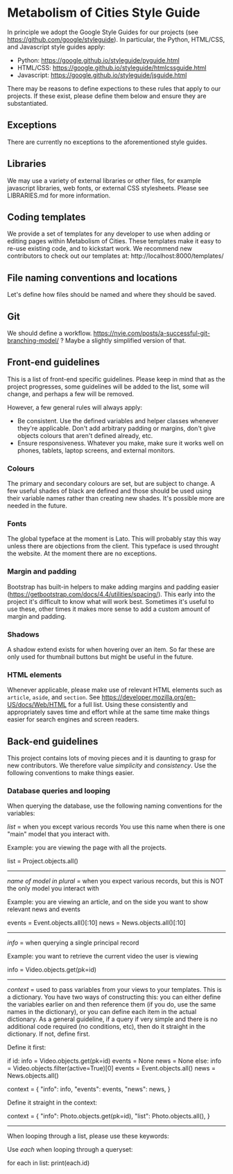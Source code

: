 # Metabolism of Cities Style Guide

In principle we adopt the Google Style Guides for our projects (see https://github.com/google/styleguide). In particular, the Python, HTML/CSS, and Javascript style guides apply:

- Python: https://google.github.io/styleguide/pyguide.html
- HTML/CSS: https://google.github.io/styleguide/htmlcssguide.html
- Javascript: https://google.github.io/styleguide/jsguide.html

There may be reasons to define expections to these rules that apply to our projects. If these exist, please define them below and ensure they are substantiated. 

## Exceptions

There are currently no exceptions to the aforementioned style guides.

## Libraries

We may use a variety of external libraries or other files, for example javascript libraries, web fonts, or external CSS stylesheets. Please see LIBRARIES.md for more information.

## Coding templates

We provide a set of templates for any developer to use when adding or editing pages within Metabolism of Cities. These templates make it easy to re-use existing code, and to kickstart work. We recommend new contributors to check out our templates at: http://localhost:8000/templates/

## File naming conventions and locations

Let's define how files should be named and where they should be saved.

## Git 

We should define a workflow.
https://nvie.com/posts/a-successful-git-branching-model/ ?
Maybe a slightly simplified version of that.

## Front-end guidelines

This is a list of front-end specific guidelines. Please keep in mind that as the project progresses, some guidelines will be added to the list, some will change, and perhaps a few will be removed.

However, a few general rules will always apply:

- Be consistent. Use the defined variables and helper classes whenever they're applicable. Don't add arbitrary padding or margins, don't give objects colours that aren't defined already, etc. 
- Ensure responsiveness. Whatever you make, make sure it works well on phones, tablets, laptop screens, and external monitors.

### Colours

The primary and secondary colours are set, but are subject to change. A few useful shades of black are defined and those should be used using their variable names rather than creating new shades. It's possible more are needed in the future.

### Fonts

The global typeface at the moment is Lato. This will probably stay this way unless there are objections from the client. This typeface is used throught the website. At the moment there are no exceptions.

### Margin and padding

Bootstrap has built-in helpers to make adding margins and padding easier (https://getbootstrap.com/docs/4.4/utilities/spacing/). This early into the project it's difficult to know what will work best. Sometimes it's useful to use these, other times it makes more sense to add a custom amount of margin and padding.

### Shadows

A shadow extend exists for when hovering over an item. So far these are only used for thumbnail buttons but might be useful in the future. 

### HTML elements

Whenever applicable, please make use of relevant HTML elements such as `article`, `aside`, and `section`. See https://developer.mozilla.org/en-US/docs/Web/HTML for a full list. Using these consistently and appropriately saves time and effort while at the same time make things easier for search engines and screen readers.

## Back-end guidelines

This project contains lots of moving pieces and it is daunting to grasp for new contributors. We therefore value *simplicity* and *consistency*. Use the following conventions to make things easier.

### Database queries and looping

When querying the database, use the following naming conventions for the variables:

*list* = when you except various records
You use this name when there is one "main" model that you interact with. 

Example: you are viewing the page with all the projects.

list = Project.objects.all()

--------------

*name of model in plural* = when you expect various records, but this is NOT the only model you interact with

Example: you are viewing an article, and on the side you want to show relevant news and events

events = Event.objects.all()[:10]
news = News.objects.all()[:10]

--------------

*info* = when querying a single principal record

Example: you want to retrieve the current video the user is viewing

info = Video.objects.get(pk=id)

--------------

*context* = used to pass variables from your views to your templates. This is a dictionary. You have two ways of constructing this: you can either define the variables earlier on and then reference them (if you do, use the same names in the dictionary), or you can define each item in the actual dictionary. As a general guideline, if a query if very simple and there is no additional code required (no conditions, etc), then do it straight in the dictionary. If not, define first.

Define it first:

if id:
  info = Video.objects.get(pk=id)
  events = None
  news = None
else:
  info = Video.objects.filter(active=True)[0]
  events = Event.objects.all()
  news = News.objects.all()

context = { 
  "info": info,
  "events": events,
  "news": news,
}

Define it straight in the context:

context = {
  "info": Photo.objects.get(pk=id),
  "list": Photo.objects.all(),
}

-------------

When looping through a list, please use these keywords:

Use *each* when looping through a queryset:

for each in list:
  print(each.id)
